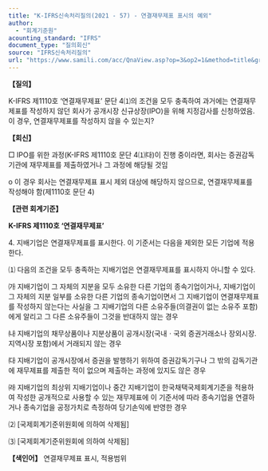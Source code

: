 ```yaml
---
title: "K-IFRS신속처리질의(2021 - 57) - 연결재무제표 표시의 예외"
author:
  - "회계기준원"
acounting_standard: "IFRS"
document_type: "질의회신"
source: "IFRS신속처리질의"
url: "https://www.samili.com/acc/QnaView.asp?op=3&op2=1&method=title&group=2124-15;1&orgcode=3&searchword=&page=19&code=K%2DIFRS%EC%8B%A0%EC%86%8D%EC%B2%98%EB%A6%AC%EC%A7%88%EC%9D%98%2D57%3A20210902"
---
```

**【질의】**

  

K-IFRS 제1110호 ‘연결재무제표’ 문단 4⑴의 조건을 모두 충족하여 과거에는 연결재무제표를 작성하지 않던 회사가 공개시장 신규상장(IPO)을 위해 지정감사를 신청하였음. 이 경우, 연결재무제표를 작성하지 않을 수 있는지?

  
  

**【회신】**

  

□ IPO를 위한 과정(K-IFRS 제1110호 문단 4⑴㈐)이 진행 중이라면, 회사는 증권감독기관에 재무제표를 제출하였거나 그 과정에 해당될 것임

  

o 이 경우 회사는 연결재무제표 표시 제외 대상에 해당하지 않으므로, 연결재무제표를 작성해야 함(제1110호 문단 4)

  
  

**【관련 회계기준】**

  

**K-IFRS 제1110호 ‘연결재무제표’**

  

4\. 지배기업은 연결재무제표를 표시한다. 이 기준서는 다음을 제외한 모든 기업에 적용한다.

  

⑴ 다음의 조건을 모두 충족하는 지배기업은 연결재무제표를 표시하지 아니할 수 있다.

㈎ 지배기업이 그 자체의 지분을 모두 소유한 다른 기업의 종속기업이거나, 지배기업이 그 자체의 지분 일부를 소유한 다른 기업의 종속기업이면서 그 지배기업이 연결재무제표를 작성하지 않는다는 사실을 그 지배기업의 다른 소유주들(의결권이 없는 소유주 포함)에게 알리고 그 다른 소유주들이 그것을 반대하지 않는 경우

㈏ 지배기업의 채무상품이나 지분상품이 공개시장(국내ㆍ국외 증권거래소나 장외시장. 지역시장 포함)에서 거래되지 않는 경우

㈐ 지배기업이 공개시장에서 증권을 발행하기 위하여 증권감독기구나 그 밖의 감독기관에 재무제표를 제출한 적이 없으며 제출하는 과정에 있지도 않은 경우

㈑ 지배기업의 최상위 지배기업이나 중간 지배기업이 한국채택국제회계기준을 적용하여 작성한 공개적으로 사용할 수 있는 재무제표에 이 기준서에 따라 종속기업을 연결하거나 종속기업을 공정가치로 측정하여 당기손익에 반영한 경우

⑵ \[국제회계기준위원회에 의하여 삭제됨\]

⑶ \[국제회계기준위원회에 의하여 삭제됨\]

  
  

**【색인어】** 연결재무제표 표시, 적용범위
